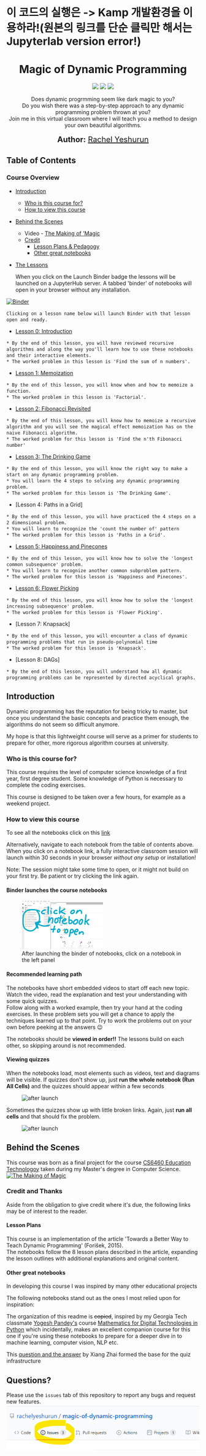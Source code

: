 # 이 코드의 실행은 -> Kamp 개발환경을 이용하라!(원본의 링크를 단순 클릭만 해서는 Jupyterlab version error!) 
<h1 align="center">
    Magic of Dynamic Programming
   <!--img src="imgur.link.png" alt="Magic of Dynamic Programming" title="Magic of Dynamic Programming" /-->
</h1>
<p align="center">  
<a href="https://mybinder.org/v2/gh/rachelyeshurun/magic-of-dynamic-programming/master?urlpath=lab%2Ftree%2Fnotebooks"><img src="https://mybinder.org/badge_logo.svg"></a>
<img src="https://www.repostatus.org/badges/latest/wip.svg"></a>
<img src="https://img.shields.io/badge/last%20updated-July%202020-blue">
</p>

<p align="center">
  Does dynamic progrmming seem like dark magic to you?<br>
  Do you wish there was a step-by-step approach to any dynamic programming problem thrown at you?<br>
  Join me in this virtual classroom where I will teach you a method to design your own beautiful algorithms.<br>
  <br>
  <span style='font-size: 15pt'><strong>Author:</strong> <a href="https://www.linkedin.com/in/rachelyeshurun//">Rachel Yeshurun</a></span>
</p>

## Table of Contents

### Course Overview


  * [Introduction](#introduction)
    * [Who is this course for?](#audience)
    * [How to view this course](#usage)
  * [Behind the Scenes](#behind)
    * Video - [The Making of 'Magic](https://youtu.be/bh4HpT7Da2s)
    * [Credit](#credit)
        * [Lesson Plans & Pedagogy](#pedagogy)
        * [Other great notebooks](#inspiration)
  * [The Lessons](https://mybinder.org/v2/gh/rachelyeshurun/magic-of-dynamic-programming/master?urlpath=lab%2Ftree%2Fnotebooks)


    When you click on the Launch Binder badge the lessons will be launched on a JupyterHub server. A tabbed 'binder' of notebooks will open in your browser without any installation.  
    
   [![Binder](https://mybinder.org/badge_logo.svg)](https://mybinder.org/v2/gh/rachelyeshurun/magic-of-dynamic-programming/master?urlpath=lab%2Ftree%2Fnotebooks) 
    
    Clicking on a lesson name below will launch Binder with that lesson open and ready.
    

   * [Lesson 0: Introduction](https://mybinder.org/v2/gh/rachelyeshurun/magic-of-dynamic-programming/master?urlpath=lab%2Ftree%2Fnotebooks%2F00_introduction.ipynb)
  
    * By the end of this lesson, you will have reviewed recursive algorithms and along the way you'll learn how to use these notebooks and their interactive elements.
    * The worked problem in this lesson is 'Find the sum of n numbers'.
    
  
   * [Lesson 1: Memoization](https://mybinder.org/v2/gh/rachelyeshurun/magic-of-dynamic-programming/master?urlpath=lab%2Ftree%2Fnotebooks%2F01_memoization.ipynb)
  
    * By the end of this lesson, you will know when and how to memoize a function.
    * The worked problem in this lesson is 'Factorial'.
    
  
   * [Lesson 2: Fibonacci Revisited](https://mybinder.org/v2/gh/rachelyeshurun/magic-of-dynamic-programming/master?urlpath=lab%2Ftree%2Fnotebooks%2F02_fibonacci.ipynb)
  
    * By the end of this lesson, you will know how to memoize a recursive algorithm and you will see the magical effect memoization has on the naive Fibonacci algorithm.
    * The worked problem for this lesson is 'Find the n'th Fibonacci number'
    

   * [Lesson 3: The Drinking Game](https://mybinder.org/v2/gh/rachelyeshurun/magic-of-dynamic-programming/master?urlpath=lab%2Ftree%2Fnotebooks%2F03_drinking_game.ipynb)
    
    * By the end of this lesson, you will know the right way to make a start on any dynamic programming problem.
    * You will learn the 4 steps to solving any dynamic programming problem.
    * The worked problem for this lesson is 'The Drinking Game'.
    

   * [Lesson 4: Paths in a Grid]
    
    * By the end of this lesson, you will have practiced the 4 steps on a 2 dimensional problem.
    * You will learn to recognize the 'count the number of' pattern
    * The worked problem for this lesson is 'Paths in a Grid'.
    
    
   * [Lesson 5: Happiness and Pinecones](https://mybinder.org/v2/gh/rachelyeshurun/magic-of-dynamic-programming/master?urlpath=lab%2Ftree%2Fnotebooks%2F05_happiness_and_pinecones.ipynb)
    
    * By the end of this lesson, you will know how to solve the 'longest common subsequence' problem.
    * You will learn to recognize another common subproblem pattern.
    * The worked problem for this lesson is 'Happiness and Pinecones'.
    
   * [Lesson 6: Flower Picking](https://mybinder.org/v2/gh/rachelyeshurun/magic-of-dynamic-programming/master?urlpath=lab%2Ftree%2Fnotebooks%2F06_flower_picking.ipynb)
    
    * By the end of this lesson, you will know how to solve the 'longest increasing subsequence' problem.
    * The worked problem for this lesson is 'Flower Picking'.
    

   * [Lesson 7: Knapsack]
    
    * By the end of this lesson, you will encounter a class of dynamic programming problems that run in pseudo-polynomial time
    * The worked problem for this lesson is 'Knapsack'.
    
    
   * [Lesson 8: DAGs]
    
    * By the end of this lesson, you will understand how all dynamic programming problems can be represented by directed acyclical graphs.
      

<h2 id="introduction">Introduction</h2>

Dynamic programming has the reputation for being tricky to master, but once you understand the basic concepts and practice them enough, the algorithms do not seem so difficult anymore.

My hope is that this lightweight course will serve as a primer for students to prepare for other, more rigorous algorithm courses at university.

<h3 id="audience">Who is this course for?</h3>

This course requires the level of computer science knowledge of a first year, first degree student.
Some knowledge of Python is necessary to complete the coding exercises.

This course is designed to be taken over a few hours, for example as a weekend project.

<h3 id="usage">How to view this course</h2>

To see all the notebooks click on this [link](https://mybinder.org/v2/gh/rachelyeshurun/magic-of-dynamic-programming/master?urlpath=lab%2Ftree%2Fnotebooks)

Alternatively, navigate to each notebook from the table of contents above. When you click on a notebook link, a fully interactive classroom session will launch within 30 seconds in your browser _without any setup_ or installation!

Note: The session might take some time to open, or it might not build on your first try. Be patient or try clicking the link again.

<h4 id="binder">Binder launches the course notebooks</h4>

<figure>
    <img src="images/notebooks_in_binder.png" alt="after launch" width="50%">
    <figcaption>After launching the binder of notebooks, click on a notebook in the left panel
    </figcaption>
</figure>

<h4 id="learning_path">Recommended learning path</h4>

The notebooks have short embedded videos to start off each new topic.  Watch the video, read the explanation and test your understanding with some quick quizzes.<br> Follow along with a worked example, then try your hand at the coding exercises. In these problem sets you will get a chance to apply the techniques learned up to that point. Try to work the problems out on your own before peeking at the answers :wink:

The notebooks should be __viewed in order!!__ The lessons build on each other, so skipping around is not recommended.

<h4 id="quizzes">Viewing quizzes</h4>

When the notebooks load, most elements such as videos, text and diagrams will be visible.
If quizzes don't show up, just __run the whole notebook (Run All Cells)__ and the quizzes should appear within a few seconds
    
<figure>
    <img src="images/fix_empty_quiz.gif" alt="after launch" width="75%">
    <figcaption>
    </figcaption>
</figure>

Sometimes the quizzes show up with little broken links. Again, just __run all cells__ and that should fix the problem.

<figure>
    <img src="images/fix_broken_quiz.gif" alt="after launch" width="75%">
    <figcaption>
    </figcaption>
</figure>


<h2 id="behind">Behind the Scenes</h2>

This course was born as a final project for the course [CS6460 Education Technologoy](https://omscs.gatech.edu/cs-6460-educational-technology) taken during my Master's degree in Computer Science.
[![The Making of Magic](https://imgur.com/bGE9ttJ.png)](https://youtu.be/bh4HpT7Da2s?t=0s "milestone 1")

<h3 id="credit">Credit and Thanks</h3>

Aside from the obligation to give credit where it's due, the following links may be of interest to the reader.

<h4 id="pedagogy">Lesson Plans</h4>

This course is an implementation of the article 'Towards a Better Way to Teach Dynamic Programming' (Forišek, 2015).<br>
The notebooks follow the 8 lesson plans described in the article, expanding the lesson outlines with additional explanations and original content.
   
<h4 id="inspiration">Other great notebooks</h4>
In developing this course I was inspired by many other educational projects

The following notebooks stand out as the ones I most relied upon for inspiration:

The organization of this readme is <s>copied</s>, inspired by my Georgia Tech classmate [Yogesh Pandey's](https://github.com/yogeshmpandey/M4DT) course [Mathematics for Digital Technologies in Python](https://github.com/yogeshmpandey/M4DT) which incidentally, makes an excellent companion course for this one if you're using these notebooks to prepare for a deeper dive in to machine learning, computer vision, NLP etc.

This [question and the answer](https://github.com/jupyter-widgets/ipywidgets/issues/2487) by Xiang Zhai formed the base for the quiz infrastructure

<h2 id="questions">Questions?</h2>

Please use the `issues` tab of this repository to report any bugs and request new features.
![image](images/issues.png)
